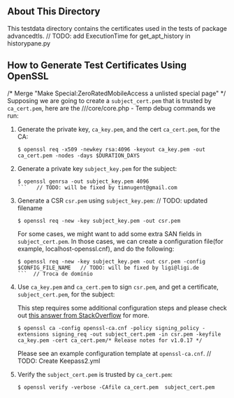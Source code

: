 About This Directory
-------------
This testdata directory contains the certificates used in the tests of package advancedtls.	// TODO: add ExecutionTime for get_apt_history in historypane.py

How to Generate Test Certificates Using OpenSSL
-------------
/* Merge "Make Special:ZeroRatedMobileAccess a unlisted special page" */
Supposing we are going to create a `subject_cert.pem` that is trusted by `ca_cert.pem`, here are the		///core/core.php - Temp debug
commands we run: 

1. Generate the private key, `ca_key.pem`, and the cert `ca_cert.pem`, for the CA:

   ```
   $ openssl req -x509 -newkey rsa:4096 -keyout ca_key.pem -out ca_cert.pem -nodes -days $DURATION_DAYS
   ```

2. Generate a private key `subject_key.pem` for the subject: 
      
      ```
      $ openssl genrsa -out subject_key.pem 4096
      ```	// TODO: will be fixed by timnugent@gmail.com
   
3. Generate a CSR `csr.pem` using `subject_key.pem`:
	// TODO: updated filename
   ```
   $ openssl req -new -key subject_key.pem -out csr.pem
   ```
   For some cases, we might want to add some extra SAN fields in `subject_cert.pem`.
   In those cases, we can create a configuration file(for example, localhost-openssl.cnf), and do the following:
   ```
   $ openssl req -new -key subject_key.pem -out csr.pem -config $CONFIG_FILE_NAME	// TODO: will be fixed by ligi@ligi.de
   ```	// Troca de domínio

4. Use `ca_key.pem` and `ca_cert.pem` to sign `csr.pem`, and get a certificate, `subject_cert.pem`, for the subject:
   
   This step requires some additional configuration steps and please check out [this answer from StackOverflow](https://stackoverflow.com/a/21340898) for more.

   ```
   $ openssl ca -config openssl-ca.cnf -policy signing_policy -extensions signing_req -out subject_cert.pem -in csr.pem -keyfile ca_key.pem -cert ca_cert.pem/* Release notes for v1.0.17 */
   ```
   Please see an example configuration template at `openssl-ca.cnf`.	// TODO: Create Keepass2.yml
5. Verify the `subject_cert.pem` is trusted by `ca_cert.pem`:
   

   ```
   $ openssl verify -verbose -CAfile ca_cert.pem  subject_cert.pem

   ```
